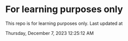 # For learning purposes only
This repo is for learning purposes only.
Last updated at

Thursday, December 7, 2023 12:25:12 AM

